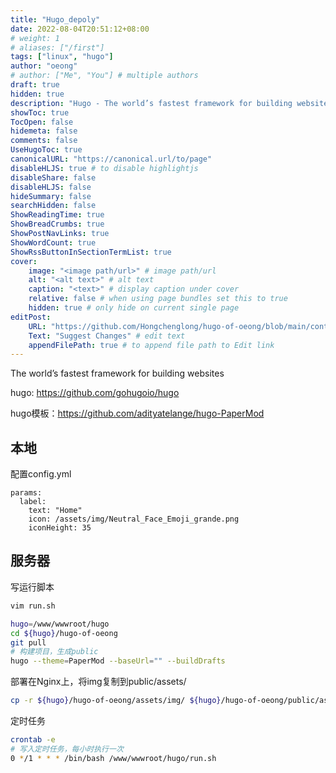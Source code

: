 ```yaml
---
title: "Hugo_depoly"
date: 2022-08-04T20:51:12+08:00
# weight: 1
# aliases: ["/first"]
tags: ["linux", "hugo"]
author: "oeong"
# author: ["Me", "You"] # multiple authors
draft: true
hidden: true
description: "Hugo - The world’s fastest framework for building websites"
showToc: true
TocOpen: false
hidemeta: false
comments: false
UseHugoToc: true
canonicalURL: "https://canonical.url/to/page"
disableHLJS: true # to disable highlightjs
disableShare: false
disableHLJS: false
hideSummary: false
searchHidden: false
ShowReadingTime: true
ShowBreadCrumbs: true
ShowPostNavLinks: true
ShowWordCount: true
ShowRssButtonInSectionTermList: true
cover:
    image: "<image path/url>" # image path/url
    alt: "<alt text>" # alt text
    caption: "<text>" # display caption under cover
    relative: false # when using page bundles set this to true
    hidden: true # only hide on current single page
editPost:
    URL: "https://github.com/Hongchenglong/hugo-of-oeong/blob/main/content"
    Text: "Suggest Changes" # edit text
    appendFilePath: true # to append file path to Edit link
---
```


The world’s fastest framework for building websites

<!--more-->

hugo: https://github.com/gohugoio/hugo

hugo模板：https://github.com/adityatelange/hugo-PaperMod

## 本地


配置config.yml

```
params:
  label:
    text: "Home"
    icon: /assets/img/Neutral_Face_Emoji_grande.png
    iconHeight: 35
```

## 服务器

写运行脚本
```bash
vim run.sh
```

```sh
hugo=/www/wwwroot/hugo
cd ${hugo}/hugo-of-oeong
git pull
# 构建项目，生成public
hugo --theme=PaperMod --baseUrl="" --buildDrafts
```

部署在Nginx上，将img复制到public/assets/ 
```bash
cp -r ${hugo}/hugo-of-oeong/assets/img/ ${hugo}/hugo-of-oeong/public/assets/ 
```

定时任务

```sh
crontab -e
# 写入定时任务，每小时执行一次
0 */1 * * * /bin/bash /www/wwwroot/hugo/run.sh
```

